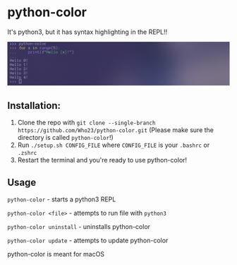# python-color

It's python3, but it has syntax highlighting in the REPL!!

![](https://raw.githubusercontent.com/Who23/python-color/sync/disp2.png)

## Installation:
1. Clone the repo with `git clone --single-branch https://github.com/Who23/python-color.git`
(Please make sure the directory is called `python-color`!)
2. Run `./setup.sh CONFIG_FILE` where `CONFIG_FILE` is your `.bashrc` or `.zshrc`
3. Restart the terminal and you're ready to use python-color! 

## Usage
`python-color` - starts a python3 REPL

`python-color <file>` - attempts to run file with `python3`

`python-color uninstall` - uninstalls python-color

`python-color update` - attempts to update python-color

python-color is meant for macOS
